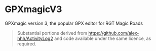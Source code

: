 # GPXmagicV3
GPXmagic version 3, the popular GPX editor for RGT Magic Roads

> Substantial portions derived from https://github.com/alex-hhh/ActivityLog2
and code available under the same licence, as required.


